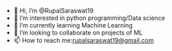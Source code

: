 - 👋 Hi, I’m @RupalSaraswat19
- 👀 I’m interested in python programming/Data science
- 🌱 I’m currently learning Machine Learning
- 💞️ I’m looking to collaborate on projects of ML
- 📫 How to reach me:rupalsaraswat19@gmail.com

<!---
RupalSaraswat19/RupalSaraswat19 is a ✨ special ✨ repository because its `README.md` (this file) appears on your GitHub profile.
You can click the Preview link to take a look at your changes.
--->
